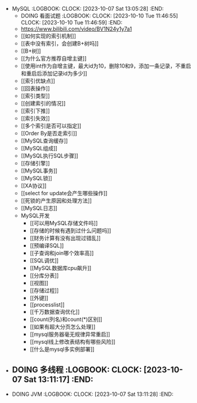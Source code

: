 - MySQL
  :LOGBOOK:
  CLOCK: [2023-10-07 Sat 13:05:28]
  :END:
	- DOING 看面试题
	  :LOGBOOK:
	  CLOCK: [2023-10-10 Tue 11:46:55]
	  CLOCK: [2023-10-10 Tue 11:46:59]
	  :END:
	- https://www.bilibili.com/video/BV1N24y1y7a1
	- [[如何实现的索引机制]]
	- [[表中没有索引，会创建B+树吗]]
	- [[B+树]]
	- [[为什么官方推荐自增主键]]
	- [[使用int作为自增主键，最大id为10，删除10和9，添加一条记录，不重启和重启后添加记录id为多少]]
	- [[索引优缺点]]
	- [[回表操作]]
	- [[索引类型]]
	- [[创建索引的情况]]
	- [[索引下推]]
	- [[索引失效]]
	- [[多个索引是否可以指定]]
	- [[Order By是否走索引]]
	- [[MySQL查询缓存]]
	- [[MySQL组成]]
	- [[MySQL执行SQL步骤]]
	- [[存储引擎]]
	- [[MySQL事务]]
	- [[MySQL锁]]
	- [[XA协议]]
	- [[select for update会产生哪些操作]]
	- [[死锁的产生原因和处理方法]]
	- [[MySQL日志]]
	- MySQL开发
		- [[可以用MySQL存储文件吗]]
		- [[存储的时候有遇到过什么问题吗]]
		- [[财务计算有没有出现过错乱]]
		- [[预编译SQL]]
		- [[子查询和join哪个效率高]]
		- [[SQL调优]]
		- [[MySQL数据库cpu飙升]]
		- [[分库分表]]
		- [[视图]]
		- [[存储过程]]
		- [[外键]]
		- [[processlist]]
		- [[千万数据查询优化]]
		- [[count(列名)和count(*)区别]]
		- [[如果有超大分页怎么处理]]
		- [[mysql服务器毫无规律异常重启]]
		- [[mysql线上修改表结构有哪些风险]]
		- [[什么是mysql多实例部署]]
- DOING 多线程
  :LOGBOOK:
  CLOCK: [2023-10-07 Sat 13:11:17]
  :END:
	-
- DOING JVM
  :LOGBOOK:
  CLOCK: [2023-10-07 Sat 13:11:28]
  :END: